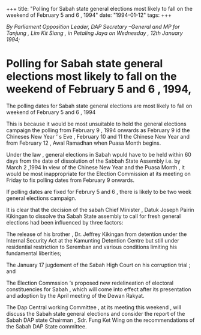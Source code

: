 +++ 
title: "Polling for Sabah state general elections most likely to fall on the weekend of February 5 and 6 , 1994"
date: "1994-01-12"
tags:
+++

_By Parliament Opposition Leader, DAP Secretary –General and MP for Tanjung , Lim Kit Siang , in Petaling Jaya on Wednesday  , 12th  January 1994;_

# Polling for Sabah state general elections most likely to fall on the weekend of February 5 and 6 , 1994,

The polling dates for Sabah state general elections are most likely to fall on weekend of February 5 and 6 , 1994

This is because it would be most unsuitable to hold the general elections campaign the  polling from February 9 , 1994 onwards as February 9 id the Chineses New Year ‘ s Eve , February 10 and 11 the Chinese New Year and from February 12 , Awal Ramadhan when Puasa Month begins.</u>

Under the law , general elections in Sabah wpuld have to be held within 60 days from the date of dissolution of the Sabbah State Assembly i.e. by March 2 ,1994 In view of the Chinese New Year and the Puasa Month , it would be most inappropriate for the Election Commission at its meeting on Friday to fix polling dates from February 9 onwards.

If polling dates are fixed for Februry 5 and 6 , there is likely to be two week general elections campaign.

It is clear that the decision of the sabah Chief Minister , Datuk Joseph Pairin Kikingan to dissolve tha Sabah State assembly to call for fresh general elections had been influenced by three factors:

The release of his brother , Dr. Jeffrey Kikingan from detention under the Internal Security Act at the Kamunting Detention Centre but still under residential restriction to Seremban and various conditions limiting his fundamental liberities;

The January 17 jugdement of the Sabah High Court on his corruption trial ; and 

The Election Commssion ‘s proposed new redelineation of electoral constituencies for Sabah , which will come into effect after its presentation and adoption by the April meeting of the Dewan Rakyat.

The Dap Central working Committee , at its meeting this weekend , will discuss the Sabah state general elections and consider the report of the Sabah DAP state Chairman , Sdr. Fung Ket Wing on the recommendations of the Sabah DAP State committee.
 
